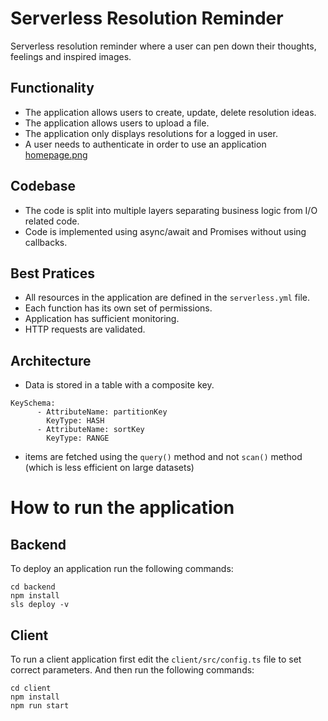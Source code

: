 
# Serverless Resolution Reminder

Serverless resolution reminder where a user can pen down their thoughts, feelings and inspired images.

## Functionality 

- The application allows users to create, update, delete resolution ideas.
- The application allows users to upload a file. 
- The application only displays resolutions for a logged in user.
- A user needs to authenticate in order to use an application
[homepage.png](https://github.com/xssssl/Udacity-Cloud-Developer-Nanodegree-Showcase/blob/dev/screenshots/homepage.png "homepage.png")


## Codebase

- The code is split into multiple layers separating business logic from I/O related code.
- Code is implemented using async/await and Promises without using callbacks.

## Best Pratices

- All resources in the application are defined in the `serverless.yml` file.
- Each function has its own set of permissions.
- Application has sufficient monitoring.
- HTTP requests are validated.

## Architecture

- Data is stored in a table with a composite key.

```
KeySchema:
      - AttributeName: partitionKey
        KeyType: HASH
      - AttributeName: sortKey
        KeyType: RANGE
```

- items are fetched using the `query()` method and not `scan()` method (which is less efficient on large datasets)


# How to run the application

## Backend

To deploy an application run the following commands:

```
cd backend
npm install
sls deploy -v
```

## Client

To run a client application first edit the `client/src/config.ts` file to set correct parameters. And then run the following commands:

```
cd client
npm install
npm run start
```